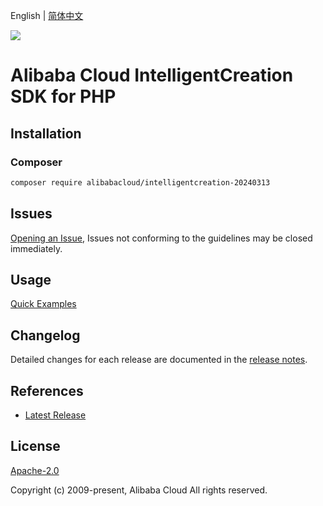 English | [简体中文](README-CN.md)

![](https://aliyunsdk-pages.alicdn.com/icons/AlibabaCloud.svg)

# Alibaba Cloud IntelligentCreation SDK for PHP

## Installation

### Composer

```bash
composer require alibabacloud/intelligentcreation-20240313
```

## Issues

[Opening an Issue](https://github.com/aliyun/alibabacloud-php-sdk/issues/new), Issues not conforming to the guidelines may be closed immediately.

## Usage

[Quick Examples](https://github.com/aliyun/alibabacloud-php-sdk/blob/master/docs/0-Examples-EN.md#quick-examples)

## Changelog

Detailed changes for each release are documented in the [release notes](./ChangeLog.txt).

## References

* [Latest Release](https://github.com/aliyun/alibabacloud-php-sdk/)

## License

[Apache-2.0](http://www.apache.org/licenses/LICENSE-2.0)

Copyright (c) 2009-present, Alibaba Cloud All rights reserved.
